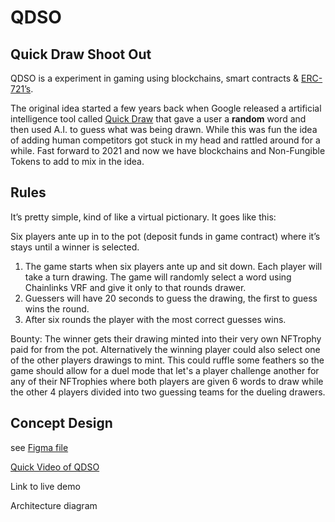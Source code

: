 # QDSO

## Quick Draw Shoot Out

QDSO is a experiment in gaming using blockchains, smart contracts & [ERC-721’s](https://eips.ethereum.org/EIPS/eip-721).

The original idea started a few years back when Google released a artificial intelligence tool called [Quick Draw](https://quickdraw.withgoogle.com/) that gave a user a __random__ word and then used A.I. to guess what was being drawn. While this was fun the idea of adding human competitors got stuck in my head and rattled around for a while. Fast forward to 2021 and now we have blockchains and Non-Fungible Tokens to add to mix in the idea.

## Rules
It’s pretty simple, kind of like a virtual pictionary. It goes like this:

Six players ante up in to the pot (deposit funds in game contract) where it’s stays until a winner is selected. 

  1. The game starts when six players ante up and sit down. Each player will take a turn drawing. The game will randomly select a word using Chainlinks VRF and give it only to that rounds drawer. 
  2. Guessers will have 20 seconds to guess the drawing, the first to guess wins the round.
  3. After six rounds the player with the most correct guesses wins.

Bounty:
The winner gets their drawing minted into their very own NFTrophy paid for from the pot. Alternatively the winning player could also select one of the other players drawings to mint. This could ruffle some feathers so the game should allow for a duel mode that let's a player challenge another for any of their NFTrophies where both players are given 6 words to draw while the other 4 players divided into two guessing teams for the dueling drawers.

## Concept Design
see [Figma file](https://www.figma.com/file/FUBlKL9Vjra4EqmmfFzZJNg8/qdso?node-id=289%3A81)

[Quick Video of QDSO](https://www.youtube.com/watch?v=QOlD4uq862Q)

Link to live demo

Architecture diagram


